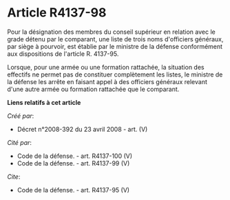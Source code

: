 # Article R4137-98

Pour la désignation des membres du conseil supérieur en relation avec le grade détenu par le comparant, une liste de trois
noms d'officiers généraux, par siège à pourvoir, est établie par le ministre de la défense conformément aux dispositions de
l'article R. 4137-95. 

Lorsque, pour une armée ou une formation rattachée, la situation des effectifs ne permet pas de constituer complètement les
listes, le ministre de la défense les arrête en faisant appel à des officiers généraux relevant d'une autre armée ou
formation rattachée que le comparant.

**Liens relatifs à cet article**

_Créé par_:

  - Décret n°2008-392 du 23 avril 2008 - art. (V)

_Cité par_:

  - Code de la défense. - art. R4137-100 (V)
  - Code de la défense. - art. R4137-99 (V)

_Cite_:

  - Code de la défense. - art. R4137-95 (V)
